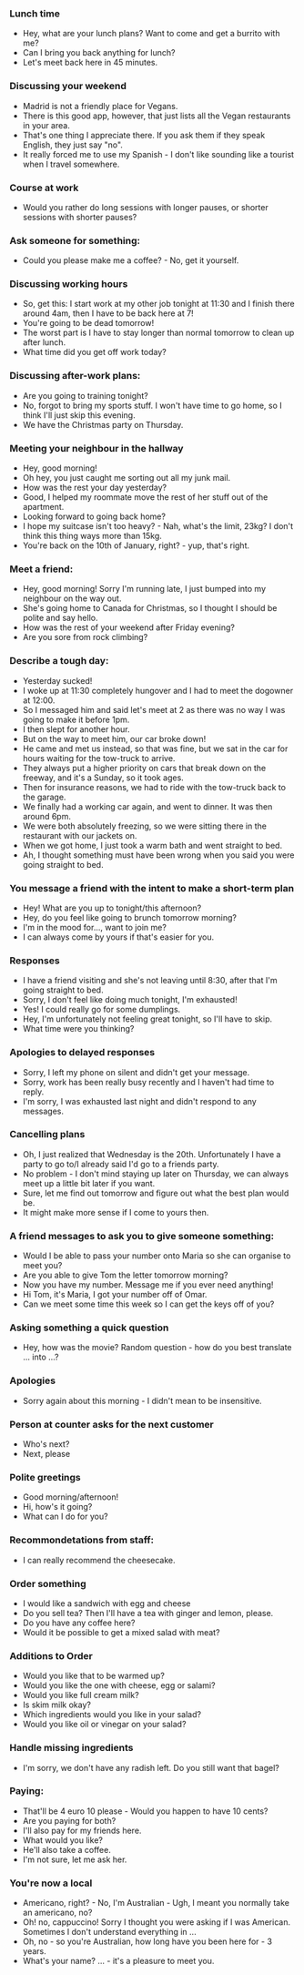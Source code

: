 ### Lunch time
* Hey, what are your lunch plans? Want to come and get a burrito with me?
* Can I bring you back anything for lunch?
* Let's meet back here in 45 minutes.

### Discussing your weekend
* Madrid is not a friendly place for Vegans.
* There is this good app, however, that just lists all the Vegan restaurants in your area.
* That's one thing I appreciate there. If you ask them if they speak English, they just say "no".
* It really forced me to use my Spanish - I don't like sounding like a tourist when I travel somewhere.

### Course at work
* Would you rather do long sessions with longer pauses, or shorter sessions with shorter pauses?

### Ask someone for something:
* Could you please make me a coffee? - No, get it yourself.

### Discussing working hours
* So, get this: I start work at my other job tonight at 11:30 and I finish there around 4am, then I have to be back here at 7!
* You're going to be dead tomorrow!
* The worst part is I have to stay longer than normal tomorrow to clean up after lunch.
* What time did you get off work today?

### Discussing after-work plans:
* Are you going to training tonight?
* No, forgot to bring my sports stuff. I won't have time to go home, so I think I'll just skip this evening.
* We have the Christmas party on Thursday.

### Meeting your neighbour in the hallway
* Hey, good morning!
* Oh hey, you just caught me sorting out all my junk mail.
* How was the rest your day yesterday?
* Good, I helped my roommate move the rest of her stuff out of the apartment.
* Looking forward to going back home?
* I hope my suitcase isn't too heavy? - Nah, what's the limit, 23kg? I don't think this thing ways more than 15kg.
* You're back on the 10th of January, right? - yup, that's right.

### Meet a friend:
* Hey, good morning! Sorry I'm running late, I just bumped into my neighbour on the way out.
* She's going home to Canada for Christmas, so I thought I should be polite and say hello.
* How was the rest of your weekend after Friday evening?
* Are you sore from rock climbing?

### Describe a tough day:
* Yesterday sucked!
* I woke up at 11:30 completely hungover and I had to meet the dogowner at 12:00.
* So I messaged him and said let's meet at 2 as there was no way I was going to make it before 1pm.
* I then slept for another hour.
* But on the way to meet him, our car broke down!
* He came and met us instead, so that was fine, but we sat in the car for hours waiting for the tow-truck to arrive.
* They always put a higher priority on cars that break down on the freeway, and it's a Sunday, so it took ages.
* Then for insurance reasons, we had to ride with the tow-truck back to the garage.
* We finally had a working car again, and went to dinner. It was then around 6pm.
* We were both absolutely freezing, so we were sitting there in the restaurant with our jackets on.
* When we got home, I just took a warm bath and went straight to bed.
* Ah, I thought something must have been wrong when you said you were going straight to bed.

### You message a friend with the intent to make a short-term plan
* Hey! What are you up to tonight/this afternoon?
* Hey, do you feel like going to brunch tomorrow morning?
* I'm in the mood for..., want to join me?
* I can always come by yours if that's easier for you.

### Responses
* I have a friend visiting and she's not leaving until 8:30, after that I'm going straight to bed.
* Sorry, I don't feel like doing much tonight, I'm exhausted!
* Yes! I could really go for some dumplings.
* Hey, I'm unfortunately not feeling great tonight, so I'll have to skip.
* What time were you thinking?

### Apologies to delayed responses
* Sorry, I left my phone on silent and didn't get your message.
* Sorry, work has been really busy recently and I haven't had time to reply.
* I'm sorry, I was exhausted last night and didn't respond to any messages.

### Cancelling plans
* Oh, I just realized that Wednesday is the 20th. Unfortunately I have a party to go to/I already said I'd go to a friends party.
* No problem - I don't mind staying up later on Thursday, we can always meet up a little bit later if you want.
* Sure, let me find out tomorrow and figure out what the best plan would be.
* It might make more sense if I come to yours then.

### A friend messages to ask you to give someone something:
* Would I be able to pass your number onto Maria so she can organise to meet you?
* Are you able to give Tom the letter tomorrow morning?
* Now you have my number. Message me if you ever need anything!
* Hi Tom, it's Maria, I got your number off of Omar.
* Can we meet some time this week so I can get the keys off of you?

### Asking something a quick question
* Hey, how was the movie? Random question - how do you best translate ... into ...?

### Apologies
* Sorry again about this morning - I didn't mean to be insensitive.

### Person at counter asks for the next customer
* Who's next?
* Next, please

### Polite greetings
* Good morning/afternoon!
* Hi, how's it going?
* What can I do for you?

### Recommondetations from staff:
* I can really recommend the cheesecake.

### Order something
* I would like a sandwich with egg and cheese
* Do you sell tea? Then I'll have a tea with ginger and lemon, please.
* Do you have any coffee here?
* Would it be possible to get a mixed salad with meat?

### Additions to Order
* Would you like that to be warmed up?
* Would you like the one with cheese, egg or salami?
* Would you like full cream milk?
* Is skim milk okay?
* Which ingredients would you like in your salad?
* Would you like oil or vinegar on your salad?

### Handle missing ingredients
* I'm sorry, we don't have any radish left. Do you still want that bagel?

### Paying:
* That'll be 4 euro 10 please - Would you happen to have 10 cents?
* Are you paying for both?
* I'll also pay for my friends here.
* What would you like?
* He'll also take a coffee.
* I'm not sure, let me ask her.

### You're now a local
* Americano, right? - No, I'm Australian - Ugh, I meant you normally take an americano, no?
* Oh! no, cappuccino! Sorry I thought you were asking if I was American. Sometimes I don't understand everything in ...
* Oh, no - so you're Australian, how long have you been here for - 3 years.
* What's your name? ... - it's a pleasure to meet you.
